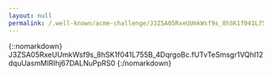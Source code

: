 ```yaml
---
layout: null
permalink: /.well-known/acme-challenge/J3ZSA05RxeUUmkWsf9s_8hSK1f041L755B_4DqrgoBc/
---
```

{::nomarkdown}
J3ZSA05RxeUUmkWsf9s_8hSK1f041L755B_4DqrgoBc.fUTvTeSmsgr1VQhI12dquUasmMlRIhj67DALNuPpRS0
{:/nomarkdown}
